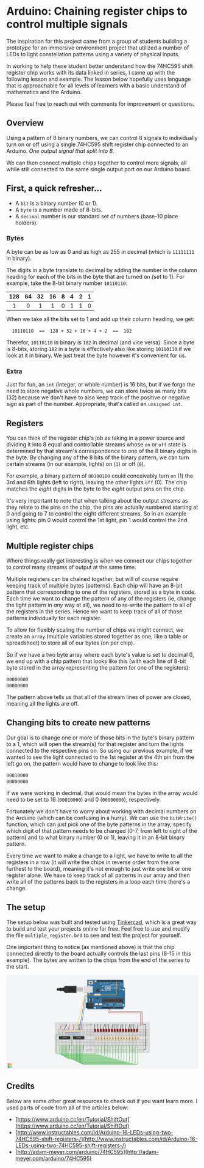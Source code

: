 # Arduino: Chaining register chips to control multiple signals

The inspiration for this project came from a group of students building a prototype for an immersive environment project that utilized a number of LEDs to light constellation patterns using a variety of physical inputs.

In working to help these student better understand how the 74HC595 shift register chip works with its data linked in series, I came up with the following lesson and example. The lesson below hopefully uses language that is approachable for all levels of learners with a basic understand of mathematics and the Arduino.

Please feel free to reach out with comments for improvement or questions.

## Overview

Using a pattern of 8 binary numbers, we can control 8 signals to individually turn on or off using a single 74HC595 shift register chip connected to an Arduino. _One output signal that split into 8._

We can then connect multiple chips together to control more signals, all while still connected to the same single output port on our Arduino board.


## First, a quick refresher...

- A `bit` is a binary number (0 or 1).
- A `byte` is a number made of 8-bits.
- A `decimal` number is our standard set of numbers (base-10 place holders).

### Bytes

A byte can be as low as 0 and as high as 255 in decimal (which is `11111111` in binary).

The digits in a byte translate to decimal by adding the number in the column heading for each of the bits in the byte that are turned on (set to 1). For example, take the 8-bit binary number `10110110`:

| 128  | 64   | 32   | 16   | 8    | 4    | 2    | 1    |
|:----:|:----:|:----:|:----:|:----:|:----:|:----:|:----:|
| 1    | 0    | 1    | 1    | 0    | 1    | 1    | 0    |

When we take all the bits set to 1 and add up their column heading, we get:

```
  10110110  ==  128 + 32 + 16 + 4 + 2  ==  182
```

Therefor, `10110110` in binary is `182` in decimal (and vice versa). Since a byte is 8-bits, storing `182` in a byte is effectively also like storing `10110110` if we look at it in binary. We just treat the byte however it's convenient for us.

### Extra

Just for fun, an `int` (integer, or whole number) is 16 bits, but if we forgo the need to store negative whole numbers, we can store twice as many bits (32) because we don't have to also keep track of the positive or negative _sign_ as part of the number. Appropriate, that's called an `unsigned int`.

## Registers

You can think of the register chip's job as taking in a power source and dividing it into 8 equal and controllable streams whose `on` or `off` state is determined by that stream's correspondence to one of the 8 binary digits in the byte. By changing any of the 8 bits of the binary pattern, we can turn certain streams (in our example, lights) on (`1`) or off (`0`).

For example, a binary pattern of `00100100` could conceivably turn `on` (1) the 3rd and 6th lights (left to right), leaving the other lights `off` (0). The chip matches the *eight* digits in the byte to the *eight* output pins on the chip.

It's very important to note that when talking about the output streams as they relate to the pins on the chip, the pins are actually numbered starting at 0 and going to 7 to control the eight different streams. So in an example using lights: pin 0 would control the 1st light, pin 1 would control the 2nd light, etc.

## Multiple register chips

Where things really get interesting is when we connect our chips together to control many streams of output at the same time.

Multiple registers can be chained together, but will of course require keeping track of multiple bytes (patterns). Each chip will have an 8-bit pattern that corresponding to one of the registers, stored as a byte in code. Each time we want to change the pattern of any of the registers (ie, change the light pattern in _any_ way at all), we need to re-write the pattern to all of the registers in the series. Hence we want to keep track of all of those patterns individually for each register.

To allow for flexibly scaling the number of chips we might connect, we create an `array` (multiple variables stored together as one, like a table or spreadsheet) to store all of our bytes (on per chip).

So if we have a two byte array where each byte's value is set to decimal 0, we end up with a chip pattern that looks like this (with each line of 8-bit byte stored in the array representing the pattern for one of the registers):

```
00000000
00000000
```

The pattern above tells us that all of the stream lines of power are closed, meaning all the lights are off.

## Changing bits to create new patterns

Our goal is to change one or more of those bits in the byte's binary pattern to a 1, which will open the stream(s) for that register and turn the lights connected to the respective pins on. So using our previous example, if we wanted to see the light connected to the 1st register at the 4th pin from the left go on, the pattern would have to change to look like this:

```
00010000
00000000
```

If we were working in decimal, that would mean the bytes in the array would need to be set to 16 (`00010000`) and 0 (`00000000`), respectively.

Fortunately we don't have to worry about working with decimal numbers on the Arduino (which can be confusing in a hurry). We can use ​​the `bitWrite()` function, which can just pick one of the byte patterns in the array, specify which digit of that pattern needs to be changed (0-7, from left to right of the pattern) and to what binary number (0 or 1), leaving it in an 8-bit binary pattern.

Every time we want to make a change to a light, we have to write to all the registers in a row (it will write the chips in reverse order from the one furthest to the board), meaning it's not enough to just write one bit or one register alone. We have to keep track of all patterns in our array and then write all of the patterns back to the registers in a loop each time there's a change.

## The setup

The setup below was built and tested using [Tinkercad](https://www.tinkercad.com), which is a great way to build and test your projects online for free. Feel free to use and modify the file `multiple_register.brd` to see and test the project for yourself.

One important thing to notice (as mentioned above) is that the chip connected directly to the board actually controls the last pins (8-15 in this example). The bytes are written to the chips from the end of the series to the start.

![Arduino setup with multiple register chips](multi_register.png?raw=true "Arduino setup with multiple register chips")

## Credits

Below are some other great resources to check out if you want learn more. I used parts of code from all of the articles below:

- [https://www.arduino.cc/en/Tutorial/ShiftOut](https://www.arduino.cc/en/Tutorial/ShiftOut)
- [http://www.instructables.com/id/Arduino-16-LEDs-using-two-74HC595-shift-registers-/](http://www.instructables.com/id/Arduino-16-LEDs-using-two-74HC595-shift-registers-/)
- [http://adam-meyer.com/arduino/74HC595](http://adam-meyer.com/arduino/74HC595)
